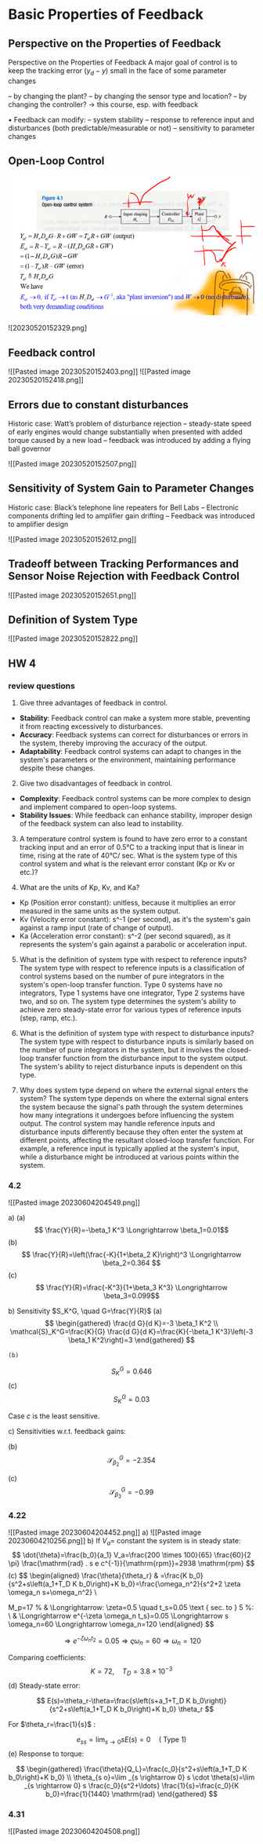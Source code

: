 # Basic Properties of Feedback
## Perspective on the Properties of Feedback
Perspective on the Properties of Feedback A major goal of control is to keep the tracking error ($y_d - y$) small in the face of some parameter changes

– by changing the plant?
– by changing the sensor type and location?
– by changing the controller? → this course, esp. with feedback

• Feedback can modify:
– system stability
– response to reference input and disturbances (both predictable/measurable or not)
– sensitivity to parameter changes

## Open-Loop Control
![20230520152329](20230520152329.png)

![20230520152329.png]

## Feedback control 
![[Pasted image 20230520152403.png]]
![[Pasted image 20230520152418.png]]

## Errors due to constant disturbances

Historic case: Watt’s problem of disturbance rejection
– steady-state speed of early engines would change substantially when presented with added torque caused by a new load
– feedback was introduced by adding a flying ball governor

![[Pasted image 20230520152507.png]]

## Sensitivity of System Gain to Parameter Changes
Historic case: Black’s telephone line repeaters for Bell Labs
– Electronic components drifting led to amplifier gain drifting
– Feedback was introduced to amplifier design

![[Pasted image 20230520152612.png]]

## Tradeoff between Tracking Performances and Sensor Noise Rejection with Feedback Control
![[Pasted image 20230520152651.png]]

## Definition of System Type
![[Pasted image 20230520152822.png]]


## HW 4 
### review questions
1. Give three advantages of feedback in control.
  - **Stability**: Feedback control can make a system more stable, preventing it from reacting excessively to disturbances.
 -  **Accuracy**: Feedback systems can correct for disturbances or errors in the system, thereby improving the accuracy of the output.
 -   **Adaptability**: Feedback control systems can adapt to changes in the system's parameters or the environment, maintaining performance despite these changes.

2. Give two disadvantages of feedback in control.
-   **Complexity**: Feedback control systems can be more complex to design and implement compared to open-loop systems.
-   **Stability Issues**: While feedback can enhance stability, improper design of the feedback system can also lead to instability.

3. A temperature control system is found to have zero error to a constant tracking input and an error of 0.5°C to a tracking input that is linear in time, rising at the rate of 40°C/ sec. What is the system type of this control system and what is the relevant error constant (Kp or Kv or etc.)?

4. What are the units of Kp, Kv, and Ka?
-   Kp (Position error constant): unitless, because it multiplies an error measured in the same units as the system output.
-   Kv (Velocity error constant): s^-1 (per second), as it's the system's gain against a ramp input (rate of change of output).
-   Ka (Acceleration error constant): s^-2 (per second squared), as it represents the system's gain against a parabolic or acceleration input.

5. What is the definition of system type with respect to reference inputs?
The system type with respect to reference inputs is a classification of control systems based on the number of pure integrators in the system's open-loop transfer function. Type 0 systems have no integrators, Type 1 systems have one integrator, Type 2 systems have two, and so on. The system type determines the system's ability to achieve zero steady-state error for various types of reference inputs (step, ramp, etc.).

6. What is the definition of system type with respect to disturbance inputs?
The system type with respect to disturbance inputs is similarly based on the number of pure integrators in the system, but it involves the closed-loop transfer function from the disturbance input to the system output. The system's ability to reject disturbance inputs is dependent on this type.

7. Why does system type depend on where the external signal enters the system?
The system type depends on where the external signal enters the system because the signal's path through the system determines how many integrations it undergoes before influencing the system output. The control system may handle reference inputs and disturbance inputs differently because they often enter the system at different points, affecting the resultant closed-loop transfer function. For example, a reference input is typically applied at the system's input, while a disturbance might be introduced at various points within the system.

### 4.2
![[Pasted image 20230604204549.png]]

a)
	(a) $$
\frac{Y}{R}=-\beta_1 K^3 \Longrightarrow \beta_1=0.01$$
	(b) $$ \frac{Y}{R}=\left(\frac{-K}{1+\beta_2 K}\right)^3 \Longrightarrow \beta_2=0.364 $$
	(c) $$ \frac{Y}{R}=\frac{-K^3}{1+\beta_3 K^3} \Longrightarrow \beta_3=0.099$$
	


b) Sensitivity $S_K^G, \quad G=\frac{Y}{R}$
	(a)
$$
\begin{gathered}
\frac{d G}{d K}=-3 \beta_1 K^2 \\
\mathcal{S}_K^G=\frac{K}{G} \frac{d G}{d K}=\frac{K}{-\beta_1 K^3}\left(-3 \beta_1 K^2\right)=3
\end{gathered}
$$

	(b)
	
$$ S_K^G=0.646 $$
	(c) 
 $$S_K^G=0.03$$

Case $c$ is the least sensitive.

c) Sensitivities w.r.t. feedback gains:

(b)
$$
\mathcal{S}_{\beta_2}^G=-2.354
$$

(c)
$$
\mathcal{S}_{\beta_3}^G=-0.99
$$

### 4.22
![[Pasted image 20230604204452.png]]
a)
![[Pasted image 20230604210256.png]]
b) If $V_a=$ constant the system is in steady state:
$$
\dot{\theta}=\frac{b_0}{a_1} V_a=\frac{200 \times 100}{65} \frac{60}{2 \pi} \frac{\mathrm{rad} . s e c^{-1}}{\mathrm{rpm}}=2938 \mathrm{rpm}
$$
(c)
$$
\begin{aligned}
\frac{\theta}{\theta_r} & =\frac{K b_0}{s^2+s\left(a_1+T_D K b_0\right)+K b_0}=\frac{\omega_n^2}{s^2+2 \zeta \omega_n s+\omega_n^2} \\

M_p=17 \% & \Longrightarrow: \zeta=0.5 \quad t_s=0.05 \text { sec. to } 5 \%: \\
& \Longrightarrow e^{-\zeta \omega_n t_s}=0.05 \Longrightarrow s \omega_n=60 \Longrightarrow \omega_n=120
\end{aligned}
$$

$$
\Longrightarrow e^{-\zeta \omega_n t_2}=0.05 \Longrightarrow \varsigma \omega_n=60 \Longrightarrow \omega_n=120
$$

Comparing coefficients:
$$
K=72, \quad T_D=3.8 \times 10^{-3}
$$
(d) Steady-state error:

$$
E(s)=\theta_r-\theta=\frac{s\left(s+a_1+T_D K b_0\right)}{s^2+s\left(a_1+T_D K b_0\right)+K b_0} \theta_r
$$

For $\theta_r=\frac{1}{s}$ :

$$
e_{s s}=\lim _{s \rightarrow 0} s E(s)=0 \quad(\text { Type 1) }
$$
(e) Response to torque:

$$
\begin{gathered}
\frac{\theta}{Q_L}=\frac{c_0}{s^2+s\left(a_1+T_D K b_0\right)+K b_0} \\
\theta_{s o}=\lim _{s \rightarrow 0} s \cdot \theta(s)=\lim _{s \rightarrow 0} s \frac{c_0}{s^2+\ldots} \frac{1}{s}=\frac{c_0}{K b_0}=\frac{1}{1440} \mathrm{rad}
\end{gathered}
$$


### 4.31
![[Pasted image 20230604204508.png]]